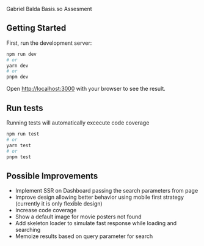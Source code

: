 Gabriel Balda Basis.so Assesment

## Getting Started

First, run the development server:

```bash
npm run dev
# or
yarn dev
# or
pnpm dev
```

Open [http://localhost:3000](http://localhost:3000) with your browser to see the result.

## Run tests

Running tests will automatically excecute code coverage

```bash
npm run test
# or
yarn test
# or
pnpm test
```

## Possible Improvements
 - Implement SSR on Dashboard passing the search parameters from page
 - Improve design allowing better behavior using mobile first strategy (currently it is only flexible design)
 - Increase code coverage
 - Show a default image for movie posters not found
 - Add skeleton loader to simulate fast response while loading and searching
 - Memoize results based on query parameter for search

